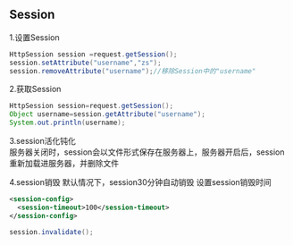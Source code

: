 ## Session
1.设置Session
```java
HttpSession session =request.getSession();
session.setAttribute("username","zs");
session.removeAttribute("username");//移除Session中的"username"
```
2.获取Session
```java
HttpSession session=request.getSession();
Object username=session.getAttribute("username");
System.out.println(username);
```
3.session活化钝化  
服务器关闭时，session会以文件形式保存在服务器上，服务器开启后，session重新加载进服务器，并删除文件

4.session销毁
默认情况下，session30分钟自动销毁 
设置session销毁时间
```xml
<session-config>
  <session-timeout>100</session-timeout>  
</session-config>
```
```java
session.invalidate();
```
